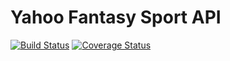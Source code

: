 # Yahoo Fantasy Sport API

[![Build Status](https://travis-ci.org/josuebrunel/yahoo-fantasy-sport.svg?branch=master)](https://travis-ci.org/josuebrunel/yahoo-fantasy-sport) 
[![Coverage Status](https://coveralls.io/repos/josuebrunel/yahoo-fantasy-sport/badge.svg)](https://coveralls.io/r/josuebrunel/yahoo-fantasy-sport)
